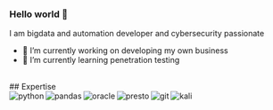 ### Hello world 👋

I am bigdata and automation developer and cybersecurity passionate

- 🔭 I’m currently working on developing my own business
- 🌱 I’m currently learning penetration testing

<br>## Expertise<br>
<img align="left" alt="python" src="https://img.shields.io/badge/Python-3776AB?style=for-the-badge&logo=python&logoColor=white" /><img align="left" alt="pandas" src="https://img.shields.io/badge/Pandas-2C2D72?style=for-the-badge&logo=pandas&logoColor=white" /><img align="left" alt="oracle" src="https://img.shields.io/badge/Oracle-F80000?style=for-the-badge&logo=oracle&logoColor=black" /><img align="left" alt="presto" src="https://img.shields.io/badge/Presto-131F37?style=for-the-badge&logo=presto&logoColor=white" /><img align="left" alt="git" src="https://img.shields.io/badge/Git-F05032?style=for-the-badge&logo=git&logoColor=white" /><img align="left" alt="kali" src="https://img.shields.io/badge/Kali_Linux-557C94?style=for-the-badge&logo=kali-linux&logoColor=white" /><br>
<br>

<!--
**Matias117/Matias117** is a ✨ _special_ ✨ repository because its `README.md` (this file) appears on your GitHub profile.

Here are some ideas to get you started:

- 🔭 I’m currently working on ...
- 🌱 I’m currently learning ...
- 👯 I’m looking to collaborate on ...
- 🤔 I’m looking for help with ...
- 💬 Ask me about ...
- 📫 How to reach me: ...
- 😄 Pronouns: ...
- ⚡ Fun fact: ...
-->
